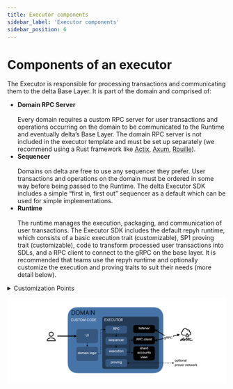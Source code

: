 ```yaml
---
title: Executor components
sidebar_label: 'Executor components'
sidebar_position: 6
---
```



# Components of an executor


 The Executor is responsible for processing transactions and communicating them to the delta Base Layer. It is part of the domain and comprised of:
 - **Domain RPC Server** <br></br>
    Every domain requires a custom RPC server for user transactions and operations occurring on the domain to be communicated to the Runtime and eventually delta’s Base Layer. 
    The domain RPC server is not included in the executor template and must be set up separately (we recommend using a Rust framework like [Actix](https://actix.rs/docs/server/), [Axum](http://crates.io/crates/axum-connect), [Rouille](https://github.com/tomaka/rouille)).
 - **Sequencer** <br></br>
    Domains on delta are free to use any sequencer they prefer. User transactions and operations on the domain must be ordered in some way before being passed to the Runtime.
    The delta Executor SDK includes a simple “first in, first out” sequencer as a default which can be used for simple implementations.
 - **Runtime** <br></br>
    The runtime manages the execution, packaging, and communication of user transactions. 
    The Executor SDK includes the default repyh runtime, which consists of a basic execution trait (customizable), SP1 proving trait (customizable), code to transform processed user transactions into SDLs, and a RPC client to connect to the gRPC on the base layer. It is recommended that teams use the repyh runtime and optionally customize the execution and proving traits to suit their needs (more detail below).

<details>
    <summary>Customization Points</summary>
    - Domain RPC Server
        - Domain developers will set up their own custom RPC server for the domain
        - the domain RPC will intake user transactions from the domain, order them via the chosen sequencer and transmit the ordered list to the runtime to handle execution and creation/submission of SDLs
    - Sequencer
        - Domain developers can use any sequencer model
        - The sequencer will be called by the domain RPC to order user transactions occurring on the domain
    - `Execution` Trait (part of the Runtime)
        - The Executor SDK includes a `FullDebitExecutor` which
            - intakes an ordered list of user transactions (called `verifiables` in the code)
            - executes these
            - returns the `AggregatedStateDiff` (diffs for the related vaults because of the transactions)
        - Domain developers can define their own custom `Execution` traits to enable more complex handling logic for transactions and SDL submissions.
    - `Proving` Trait (part of the Runtime)
        - The Executor SDK includes a default `Proving` trait which
            - assumes a local CPU installation of SP1
            - passes the SDL `HashDigest` along with the `Verifiables` and `Context`
            - returns the `SDLProof`
        - Domain developers can define their own `Proving` trait if they prefer to use a different prover setup.
</details>

![detailed domain-centric view of the delta network](/img/domain_executor_detailed_view.png)
 
